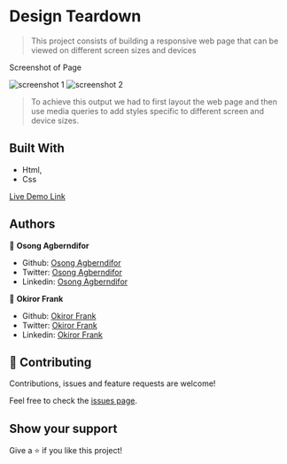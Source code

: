 # Design Teardown

> This project consists of building a responsive web page that can be viewed on different screen sizes and devices

Screenshot of Page

![screenshot 1]() 
![screenshot 2]() 

> To achieve this output we had to first layout the web page and then use media queries to add styles specific to different screen and device sizes.

## Built With

- Html,
- Css

[Live Demo Link]()

## Authors

👤 **Osong Agberndifor**

- Github: [Osong Agberndifor](https://github.com/OA7)
- Twitter: [Osong Agberndifor](https://twitter.com/Osong17)
- Linkedin: [Osong Agberndifor](https://linkedin.com/osong-agberndifor)

👤 **Okiror Frank**

- Github: [Okiror Frank](https://github.com/frankopkusianwar)
- Twitter: [Okiror Frank](https://twitter.com/franko0781)
- Linkedin: [Okiror Frank](https://linkedin.com/in/frank-okiror-250076b5)

## 🤝 Contributing

Contributions, issues and feature requests are welcome!

Feel free to check the [issues page](https://github.com/OA7/Design-Teardown/issues).

## Show your support

Give a ⭐️ if you like this project!
